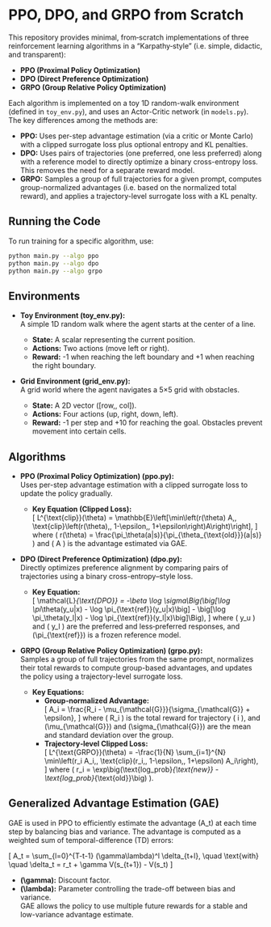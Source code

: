 
# PPO, DPO, and GRPO from Scratch

This repository provides minimal, from‐scratch implementations of three reinforcement learning algorithms in a “Karpathy‐style” (i.e. simple, didactic, and transparent):

- **PPO (Proximal Policy Optimization)**
- **DPO (Direct Preference Optimization)**
- **GRPO (Group Relative Policy Optimization)**

Each algorithm is implemented on a toy 1D random-walk environment (defined in `toy_env.py`), and uses an Actor-Critic network (in `models.py`). The key differences among the methods are:

- **PPO:** Uses per-step advantage estimation (via a critic or Monte Carlo) with a clipped surrogate loss plus optional entropy and KL penalties.
- **DPO:** Uses pairs of trajectories (one preferred, one less preferred) along with a reference model to directly optimize a binary cross-entropy loss. This removes the need for a separate reward model.
- **GRPO:** Samples a group of full trajectories for a given prompt, computes group-normalized advantages (i.e. based on the normalized total reward), and applies a trajectory-level surrogate loss with a KL penalty.

## Running the Code

To run training for a specific algorithm, use:

```bash
python main.py --algo ppo
python main.py --algo dpo
python main.py --algo grpo
```


## Environments

- **Toy Environment (toy_env.py):**  
  A simple 1D random walk where the agent starts at the center of a line.  
  - **State:** A scalar representing the current position.  
  - **Actions:** Two actions (move left or right).  
  - **Reward:** -1 when reaching the left boundary and +1 when reaching the right boundary.

- **Grid Environment (grid_env.py):**  
  A grid world where the agent navigates a 5×5 grid with obstacles.  
  - **State:** A 2D vector \([row,\, col]\).  
  - **Actions:** Four actions (up, right, down, left).  
  - **Reward:** -1 per step and +10 for reaching the goal. Obstacles prevent movement into certain cells.

## Algorithms

- **PPO (Proximal Policy Optimization) (ppo.py):**  
  Uses per-step advantage estimation with a clipped surrogate loss to update the policy gradually.  
  - **Key Equation (Clipped Loss):**  
    \[
    L^{\text{clip}}(\theta) = \mathbb{E}\left[\min\left(r(\theta) A,\, \text{clip}\left(r(\theta),\, 1-\epsilon,\, 1+\epsilon\right)A\right)\right],
    \]
    where \( r(\theta) = \frac{\pi_\theta(a|s)}{\pi_{\theta_{\text{old}}}(a|s)} \) and \( A \) is the advantage estimated via GAE.

- **DPO (Direct Preference Optimization) (dpo.py):**  
  Directly optimizes preference alignment by comparing pairs of trajectories using a binary cross-entropy–style loss.  
  - **Key Equation:**  
    \[
    \mathcal{L}_{\text{DPO}} = -\beta \log \sigma\Big(\big[\log \pi_\theta(y_u|x) - \log \pi_{\text{ref}}(y_u|x)\big] - \big[\log \pi_\theta(y_l|x) - \log \pi_{\text{ref}}(y_l|x)\big]\Big),
    \]
    where \( y_u \) and \( y_l \) are the preferred and less‑preferred responses, and \(\pi_{\text{ref}}\) is a frozen reference model.

- **GRPO (Group Relative Policy Optimization) (grpo.py):**  
  Samples a group of full trajectories from the same prompt, normalizes their total rewards to compute group-based advantages, and updates the policy using a trajectory-level surrogate loss.
  - **Key Equations:**  
    - **Group‑normalized Advantage:**  
      \[
      A_i = \frac{R_i - \mu_{\mathcal{G}}}{\sigma_{\mathcal{G}} + \epsilon},
      \]
      where \( R_i \) is the total reward for trajectory \( i \), and \(\mu_{\mathcal{G}}\) and \(\sigma_{\mathcal{G}}\) are the mean and standard deviation over the group.
    - **Trajectory‑level Clipped Loss:**  
      \[
      L^{\text{GRPO}}(\theta) = -\frac{1}{N} \sum_{i=1}^{N} \min\left(r_i A_i,\, \text{clip}(r_i,\, 1-\epsilon,\, 1+\epsilon) A_i\right),
      \]
      where \( r_i = \exp\big(\text{log\_prob}_{\text{new}} - \text{log\_prob}_{\text{old}}\big) \).

## Generalized Advantage Estimation (GAE)

GAE is used in PPO to efficiently estimate the advantage \(A_t\) at each time step by balancing bias and variance. The advantage is computed as a weighted sum of temporal-difference (TD) errors:

\[
A_t = \sum_{l=0}^{T-t-1} (\gamma\lambda)^l \delta_{t+l}, \quad \text{with} \quad \delta_t = r_t + \gamma V(s_{t+1}) - V(s_t)
\]

- **\(\gamma\):** Discount factor.  
- **\(\lambda\):** Parameter controlling the trade-off between bias and variance.  
GAE allows the policy to use multiple future rewards for a stable and low-variance advantage estimate.
